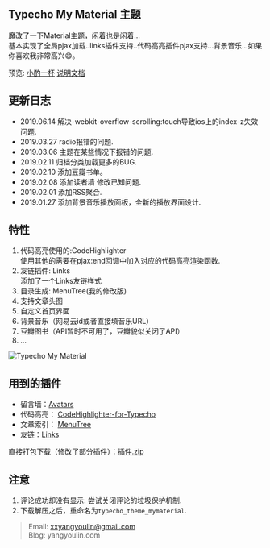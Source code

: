 ## Typecho My Material 主题

魔改了一下Material主题，闲着也是闲着...  
基本实现了全局pjax加载..links插件支持..代码高亮插件pjax支持…背景音乐...如果你喜欢我非常高兴😄。

预览: [小酌一杯](https://yangyoulin.com)    [说明文档](https://yangyoulin.com/index.php/archives/20.html)  



## 更新日志
- 2019.06.14 解决-webkit-overflow-scrolling:touch导致ios上的index-z失效问题.
- 2019.03.27 radio报错的问题.
- 2019.03.06 主题在某些情况下报错的问题.
- 2019.02.11 归档分类加载更多的BUG.
- 2019.02.10 添加豆瓣书单。
- 2019.02.08 添加读者墙 修改已知问题.
- 2019.02.01 添加RSS聚合.
- 2019.01.27 添加背景音乐播放面板，全新的播放界面设计.


## 特性

1. 代码高亮使用的:CodeHighlighter  
  使用其他的需要在pjax:end回调中加入对应的代码高亮渲染函数.
2. 友链插件: Links  
  添加了一个Links友链样式
3. 目录生成: MenuTree(我的修改版)
4. 支持文章头图
5. 自定义首页界面
6. 背景音乐（网易云id或者直接填音乐URL）
7. 豆瓣图书（API暂时不可用了，豆瓣貌似关闭了API）
8. ...

![Typecho My Material](https://yangyoulin.com/usr/uploads/2019/02/4031308670.png)

## 用到的插件
- 留言墙：[Avatars](http://www.yzmb.me/archives/net/avatars-for-typecho)
- 代码高亮： [CodeHighlighter-for-Typecho](https://github.com/Copterfly/CodeHighlighter-for-Typecho "CodeHighlighter-for-Typecho")
- 文章索引： [MenuTree](https://github.com/mnnyang/MenuTree)
- 友链：[Links](http://www.imhan.com/archives/typecho_links_20141214)

直接打包下载（修改了部分插件）：[插件.zip](https://yangyoulin.com/usr/uploads/2019/03/2156462267.zip)



## 注意
1. 评论成功却没有显示: 尝试关闭评论的垃圾保护机制.
2. 下载解压之后，重命名为`typecho_theme_mymaterial`.


> Email: xxyangyoulin@gmail.com  
> Blog: yangyoulin.com